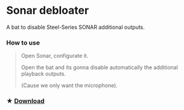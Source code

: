 # Sonar debloater
A bat to disable Steel-Series SONAR additional outputs.

### How to use
>  Open Sonar, configurate it.
> 
>  Open the bat and its gonna disable automatically the additional playback outputs.
> 
>  (Cause we only want the microphone).

### ★ [Download](https://github.com/gzmatte/sonar/releases/download/1/Sonar.bat)
